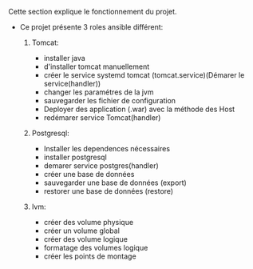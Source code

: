 Cette section explique le fonctionnement du projet.

* Ce projet présente 3 roles ansible différent:
  1. Tomcat:
       - installer java
       - d'installer tomcat manuellement
       - créer le service systemd tomcat (tomcat.service)(Démarer le service(handler))
       - changer les paramétres de la jvm
       - sauvegarder les fichier de configuration
       - Deployer des application (.war) avec la méthode des Host
       - redémarer service Tomcat(handler)

  3. Postgresql:
       - Installer les dependences nécessaires
       - installer postgresql
       - demarer service postgres(handler)
       - créer une base de données
       - sauvegarder une base de données (export)
       - restorer une base de données (restore)
  4. lvm:
       - créer des volume physique
       - créer un volume global
       - créer des volume logique
       - formatage des volumes logique
       - créer les points de montage
    
     
